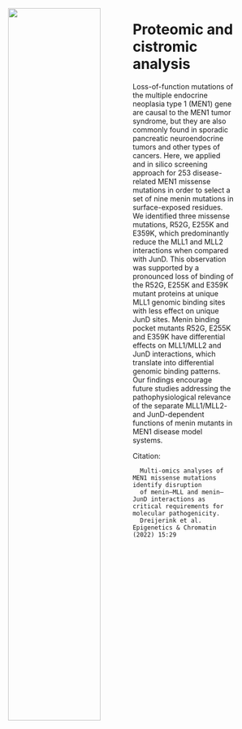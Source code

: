 <p align="center">
  <img src="https://user-images.githubusercontent.com/28807444/187977685-d96f1bcf-fdfb-41ff-bf24-5e7cfb93b449.jpg" align='left' width=60%" height="60%" />
</p>

# Proteomic and cistromic analysis

Loss-of-function mutations of the multiple endocrine neoplasia type 1 (MEN1) gene are causal to the MEN1 tumor syndrome, but they are also commonly found in sporadic pancreatic neuroendocrine tumors and other types of cancers. Here, we applied and in silico screening approach for 253 disease-related MEN1 missense mutations in order to select a set of nine menin mutations in surface-exposed residues. We identified three missense mutations, R52G, E255K and E359K, which predominantly reduce the MLL1 and MLL2 interactions when compared with JunD. This observation was supported by a pronounced loss of binding of the R52G, E255K and E359K mutant proteins at unique MLL1 genomic binding sites with less effect on unique JunD sites. Menin binding pocket mutants R52G, E255K and E359K have differential effects on MLL1/MLL2 and JunD interactions, which translate into differential genomic binding patterns. Our findings encourage future studies addressing the pathophysiological relevance of the separate MLL1/MLL2- and JunD-dependent functions of menin mutants in MEN1 disease model systems.




Citation:

      Multi-omics analyses of MEN1 missense mutations identify disruption 
      of menin–MLL and menin–JunD interactions as critical requirements for molecular pathogenicity.
      Dreijerink et al. Epigenetics & Chromatin (2022) 15:29
